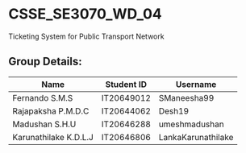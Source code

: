 # CSSE_SE3070_WD_04
Ticketing System for Public Transport Network

## Group Details:
| Name  | Student ID | Username |
| ------------- | ------------- | ------------- |
| Fernando S.M.S  | IT20649012  | SManeesha99  |
| Rajapaksha P.M.D.C  | IT20644062  | Desh19  |
| Madushan S.H.U  | IT20646288  | umeshmadushan  |
| Karunathilake K.D.L.J | IT20646806  |LankaKarunathilake  |

